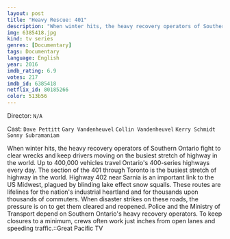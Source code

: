 ```yaml
---
layout: post
title: "Heavy Rescue: 401"
description: "When winter hits, the heavy recovery operators of Southern Ontario fight to clear wrecks and keep drivers moving on the busiest stretch of highway in the world. Up to 400,000 vehicles travel Ontario's 400-series highways every day. The section of the 401 through Toronto is the busiest stretch of highway in the world. Highway 402 near Sarnia is an important link to the US Midwest, plagued by blinding lake effect snow squalls. T.."
img: 6385418.jpg
kind: tv series
genres: [Documentary]
tags: Documentary 
language: English
year: 2016
imdb_rating: 6.9
votes: 217
imdb_id: 6385418
netflix_id: 80185266
color: 513b56
---
```

Director: `N/A`  

Cast: `Dave Pettitt` `Gary Vandenheuvel` `Collin Vandenheuvel` `Kerry Schmidt` `Sonny Subramaniam` 

When winter hits, the heavy recovery operators of Southern Ontario fight to clear wrecks and keep drivers moving on the busiest stretch of highway in the world. Up to 400,000 vehicles travel Ontario's 400-series highways every day. The section of the 401 through Toronto is the busiest stretch of highway in the world. Highway 402 near Sarnia is an important link to the US Midwest, plagued by blinding lake effect snow squalls. These routes are lifelines for the nation's industrial heartland and for thousands upon thousands of commuters. When disaster strikes on these roads, the pressure is on to get them cleared and reopened. Police and the Ministry of Transport depend on Southern Ontario's heavy recovery operators. To keep closures to a minimum, crews often work just inches from open lanes and speeding traffic.::Great Pacific TV